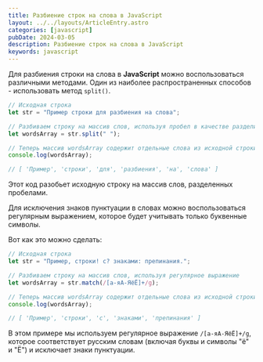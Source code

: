 ```yaml
---
title: Разбиение строк на слова в JavaScript
layout: ../../layouts/ArticleEntry.astro
categories: [javascript]
pubDate: 2024-03-05
description: Разбиение строк на слова в JavaScript
keywords: javascript
---
```


Для разбиения строки на слова в **JavaScript** можно воспользоваться различными методами. Один из наиболее распространенных способов - использовать метод `split()`. 

```javascript
// Исходная строка
let str = "Пример строки для разбиения на слова";

// Разбиваем строку на массив слов, используя пробел в качестве разделителя
let wordsArray = str.split(" ");

// Теперь массив wordsArray содержит отдельные слова из исходной строки
console.log(wordsArray);

// [ 'Пример', 'строки', 'для', 'разбиения', 'на', 'слова' ]
```

Этот код разобьет исходную строку на массив слов, разделенных пробелами.

Для исключения знаков пунктуации в словах можно воспользоваться регулярным выражением, которое будет учитывать только буквенные символы. 

Вот как это можно сделать:

```javascript
// Исходная строка
let str = "Пример, строки! с? знаками: препинания.";

// Разбиваем строку на массив слов, используя регулярное выражение
let wordsArray = str.match(/[а-яА-ЯёЁ]+/g);

// Теперь массив wordsArray содержит отдельные слова из исходной строки без знаков пунктуации
console.log(wordsArray);

// [ 'Пример', 'строки', 'с', 'знаками', 'препинания' ]
```

В этом примере мы используем регулярное выражение `/[а-яА-ЯёЁ]+/g`, которое соответствует русским словам (включая буквы и символы "ё" и "Ё") и исключает знаки пунктуации.